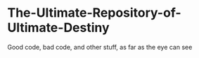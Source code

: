 # The-Ultimate-Repository-of-Ultimate-Destiny
Good code, bad code, and other stuff, as far as the eye can see
